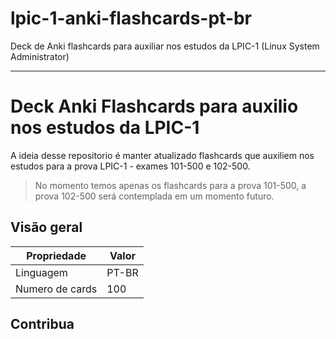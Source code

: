 # lpic-1-anki-flashcards-pt-br

Deck de Anki flashcards  para auxiliar nos estudos da LPIC-1 (Linux System Administrator)

---

# Deck Anki Flashcards para auxilio nos estudos da LPIC-1

A ideia desse repositorio é manter atualizado flashcards que auxiliem nos estudos para a prova LPIC-1 - exames 101-500 e 102-500.

> No momento temos apenas os flashcards para a prova 101-500, a prova 102-500 será contemplada em um momento futuro.
 

## Visão geral

Propriedade | Valor
------------ | -------------
Linguagem | PT-BR
Numero de cards | 100



## Contribua
